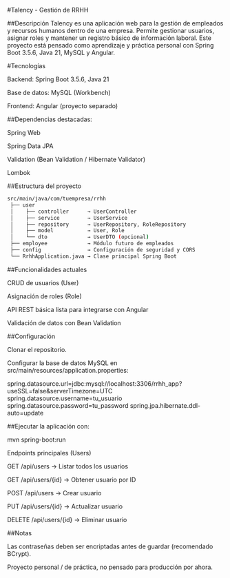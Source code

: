 #Talency - Gestión de RRHH

##Descripción
Talency es una aplicación web para la gestión de empleados y recursos humanos dentro de una empresa. Permite gestionar usuarios, asignar roles y mantener un registro básico de información laboral. Este proyecto está pensado como aprendizaje y práctica personal con Spring Boot 3.5.6, Java 21, MySQL y Angular.

#Tecnologías

Backend: Spring Boot 3.5.6, Java 21

Base de datos: MySQL (Workbench)

Frontend: Angular (proyecto separado)

##Dependencias destacadas:

Spring Web

Spring Data JPA

Validation (Bean Validation / Hibernate Validator)

Lombok

##Estructura del proyecto
```bash
src/main/java/com/tuempresa/rrhh
 ├── user
 │    ├── controller      → UserController
 │    ├── service         → UserService
 │    ├── repository      → UserRepository, RoleRepository
 │    ├── model           → User, Role
 │    └── dto             → UserDTO (opcional)
 ├── employee             → Módulo futuro de empleados
 ├── config               → Configuración de seguridad y CORS
 └── RrhhApplication.java → Clase principal Spring Boot
```
##Funcionalidades actuales

CRUD de usuarios (User)

Asignación de roles (Role)

API REST básica lista para integrarse con Angular

Validación de datos con Bean Validation

##Configuración

Clonar el repositorio.

Configurar la base de datos MySQL en src/main/resources/application.properties:

spring.datasource.url=jdbc:mysql://localhost:3306/rrhh_app?useSSL=false&serverTimezone=UTC
spring.datasource.username=tu_usuario
spring.datasource.password=tu_password
spring.jpa.hibernate.ddl-auto=update


##Ejecutar la aplicación con:

mvn spring-boot:run

Endpoints principales (Users)

GET /api/users → Listar todos los usuarios

GET /api/users/{id} → Obtener usuario por ID

POST /api/users → Crear usuario

PUT /api/users/{id} → Actualizar usuario

DELETE /api/users/{id} → Eliminar usuario

##Notas

Las contraseñas deben ser encriptadas antes de guardar (recomendado BCrypt).

Proyecto personal / de práctica, no pensado para producción por ahora.
